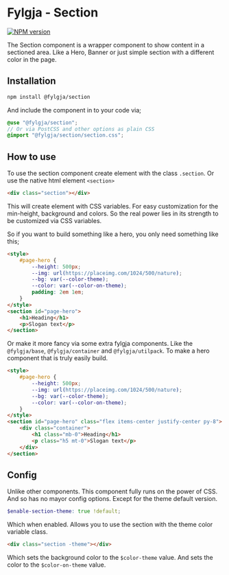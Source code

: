# Fylgja - Section

[![NPM version](https://img.shields.io/npm/v/@fylgja/section.svg)](https://www.npmjs.org/package/@fylgja/section)

The Section component is a wrapper component to show content in a sectioned area.
Like a Hero, Banner or just simple section with a different color in the page.

## Installation

```bash
npm install @fylgja/section
```

And include the component in to your code via;

```scss
@use "@fylgja/section";
// Or via PostCSS and other options as plain CSS
@import "@fylgja/section/section.css";
```

## How to use

To use the section component create element with the class `.section`.
Or use the native html element `<section>`

```html
<div class="section"></div>
```

This will create element with CSS variables.
For easy customization for the min-height, background and colors.
So the real power lies in its strength to be customized via CSS variables.

So if you want to build something like a hero,
you only need something like this;

```html
<style>
    #page-hero {
        --height: 500px;
        --img: url(https://placeimg.com/1024/500/nature);
        --bg: var(--color-theme);
        --color: var(--color-on-theme);
        padding: 2em 1em;
    }
</style>
<section id="page-hero">
    <h1>Heading</h1>
    <p>Slogan text</p>
</section>
```

Or make it more fancy via some extra fylgja components.
Like the `@fylgja/base`, `@fylgja/container` and `@fylgja/utilpack`.
To make a hero component that is truly easily build.

```html
<style>
    #page-hero {
        --height: 500px;
        --img: url(https://placeimg.com/1024/500/nature);
        --bg: var(--color-theme);
        --color: var(--color-on-theme);
    }
</style>
<section id="page-hero" class="flex items-center justify-center py-8">
    <div class="container">
        <h1 class="mb-0">Heading</h1>
        <p class="h5 mt-0">Slogan text</p>
    </div>
</section>
```

## Config

Unlike other components.
This component fully runs on the power of CSS.
And so has no mayor config options.
Except for the theme default version.

```scss
$enable-section-theme: true !default;
```

Which when enabled.
Allows you to use the section with the theme color variable class.

```html
<div class="section -theme"></div>
```

Which sets the background color to the `$color-theme` value.
And sets the color to the `$color-on-theme` value.
